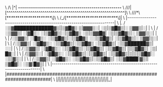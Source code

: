 \    /\ |^| ___----------------------------------------------------___
\   ///\|\[\^^^^^^^^^^^^^^^^^^^^^^^^^^^^^^^^^^^^^^^^^^^^^^^^^^^^^^^^^\^\^\]\\
\  ///\*\\[\*\**\**\**\**\**\**\**\**\**\**\**\**\**\**\**\**\**\**\**\**\\]\\
\ /\_/[\*\**\*\**\**\**\**\**\**\**\**\**\**\**\**\**\**\**\**\**\**\**\**\\]\|
\   \|-----------------------------------------------------------------------\|
\   |.    /░▒▓█████████████▓▒||▒▓█▓▒    ▒|▓▓▓▒░|   ░▒|▒▓█▓▒|░  ▒▓▓▒|░|    \|
\   |    /░▒▓▓▒| ░|▓█▒░ ░|▒▓█▓▒|░|▒▓█▓▒  ░▒|▒▓▓█▓|  ░▒|▒▓█▓▒|░  ▒▓▓|▒░|    \|
\   |    /░▒▓▓▒|  ░|█▓▒░ ░|▒▓█▓▒|░|▒▓█▓▒  ░░|▒▓█▓▒|  ░|▒▓█▓▒|░ ▒▓▓|▒░|     \|
\   |    /░▒▓▓▒|  ░|▓█▓▒░ ░|▒▓█▓▒|░|▒▓█▓▒  ░|▒▓█▓▒|  ░|▒▓██████▓▒|░░|      \|
\   |    /░▒▓▓▒|  ░|▓█▓▒░ ░|▒▓█▓▒|░|▒▓█▓▒| ░|▒▓█▓▒|  ▒|▒▓█▓▒|  ░▒|█▓░|    \|
\   |    /▒▓▓▒░|  ░|▓█▓▒░ ░|▒▓█▓▒|░|▒▓█▓▒| ░|▒▓█▓▒|▒|▒|▒▓█▓|░   ░▒|▓▒░|   \|
\   |    /░▒▓▓▒|  ░|▓█▓▒░ ░|▒▓█▓▒|░|▒▓█▓▒| ░|▒▓████|▓▒||▒▓█▓|░   ░▒▓|█▓▒| \|
\   |------------------------------------------------------------------------\|
\   |#########################################################################|
\   |_|_|_|_|_|_|_|_|_|_|_|_|_|_|_|_|_|_|_|_|_|_|_|_|_|_|_|_|_|_|_|_|_|_|_|_|_|